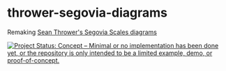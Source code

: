 # thrower-segovia-diagrams

Remaking [Sean Thrower's Segovia Scales diagrams](https://seanthrower.com/new-segovia-scales-book/)

[![Project Status: Concept – Minimal or no implementation has been done yet, or the repository is only intended to be a limited example, demo, or proof-of-concept.](https://www.repostatus.org/badges/latest/concept.svg)](https://www.repostatus.org/#concept)
